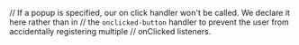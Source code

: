   // If a popup is specified, our on click handler won't be called. We declare it here rather than in
  // the `onclicked-button` handler to prevent the user from accidentally registering multiple
  // onClicked listeners.